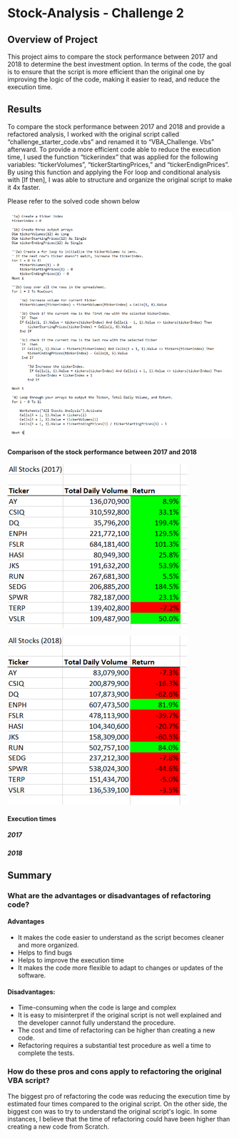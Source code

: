 # Stock-Analysis - Challenge 2

## Overview of Project
This project aims to compare the stock performance between 2017 and 2018 to determine the best investment option. In terms of the code, the goal is to ensure that the script is more efficient than the original one by improving the logic of the code, making it easier to read, and reduce the execution time.  

## Results
To compare the stock performance between 2017 and 2018 and provide a refactored analysis, I worked with the original script called “challenge_starter_code.vbs” and renamed it to “VBA_Challenge. Vbs” afterward. 
To provide a more efficient code able to reduce the execution time, I used the function “tickerindex” that was applied for the following variables: “tickerVolumes”, “tickerStartingPrices,” and “tickerEndignPrices”. By using this function and applying the For loop and conditional analysis with [If then], I was able to structure and organize the original script to make it 4x faster. 

Please refer to the solved code shown below

![](https://github.com/Marietas/stock-analysis/blob/main/Resources/Script%20solution.PNG)

#### Comparison of the stock performance between 2017 and 2018
![](https://github.com/Marietas/stock-analysis/blob/main/Resources/Data%202017.PNG)

![](https://github.com/Marietas/stock-analysis/blob/main/Resources/Data%202018.PNG)

#### Execution times

##### 2017

##### 2018

## Summary
### What are the advantages or disadvantages of refactoring code?
#### Advantages
- It makes the code easier to understand as the script becomes cleaner and more organized.
-	Helps to find bugs
-	Helps to improve the execution time
-	It makes the code more flexible to adapt to changes or updates of the software. 

#### Disadvantages:
-	Time-consuming when the code is large and complex
-	It is easy to misinterpret if the original script is not well explained and the developer cannot fully understand the procedure. 
-	The cost and time of refactoring can be higher than creating a new code.
-	Refactoring requires a substantial test procedure as well a time to complete the tests.

### How do these pros and cons apply to refactoring the original VBA script?
The biggest pro of refactoring the code was reducing the execution time by estimated four times compared to the original script. On the other side, the biggest con was to try to understand the original script's logic. In some instances, I believe that the time of refactoring could have been higher than creating a new code from Scratch. 
